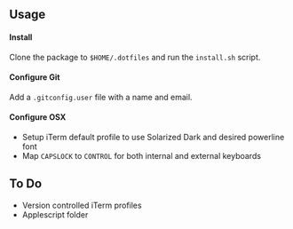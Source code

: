 ## Usage

#### Install
Clone the package to `$HOME/.dotfiles` and run the `install.sh` script.

#### Configure Git
Add a `.gitconfig.user` file with a name and email.

#### Configure OSX
* Setup iTerm default profile to use Solarized Dark and desired powerline font
* Map `CAPSLOCK` to `CONTROL` for both internal and external keyboards

## To Do
* Version controlled iTerm profiles
* Applescript folder
